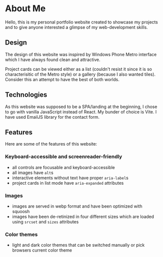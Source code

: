 # About Me
Hello, this is my personal portfolio website created to showcase my projects and to give anyone interested a glimpse of my web-development skills.

## Design
The design of this website was inspired by Windows Phone Metro interface which I have always found clean and attractive.

Project cards can be viewed either as a list (couldn't resist it since it is so characterisitic of the Metro style) or a gallery (because I also wanted tiles). 
Consider this an attempt to have the best of both worlds.

## Technologies
As this website was supposed to be a SPA/landing at the beginning, I chose to go with vanilla JavaScript instead of React. 
My bunder of choice is Vite. 
I have used EmailJS library for the contact form.

## Features
Here are some of the features of this website:

### Keyboard-accessible and screenreader-friendly
- all controls are focusable and keyboard-accessible
- all images have `alt`s
- interactive elements without text have proper `aria-label`s
- project cards in list mode have `aria-expanded` attributes

### Images
- images are served in webp format and have been optimized with squoosh
- images have been de-retinized in four different sizes which are loaded using `srcset` and `sizes` attributes

### Color themes
- light and dark color themes that can be switched manually or pick browsers current color theme
